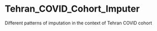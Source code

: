 # Tehran_COVID_Cohort_Imputer
Different patterns of imputation in the context of Tehran COVID cohort
